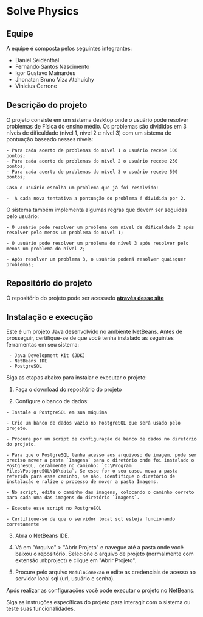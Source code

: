 # Solve Physics

## Equipe

A equipe é composta pelos seguintes integrantes:

- Daniel Seidenthal
- Fernando Santos Nascimento
- Igor Gustavo Mainardes
- Jhonatan Bruno Viza Atahuichy
- Vinicius Cerrone

## Descrição do projeto

O projeto consiste em um sistema desktop onde o usuário pode resolver problemas de Física do ensino médio.
Os problemas são divididos em 3 níveis de dificuldade (nível 1, nível 2 e nível 3) com um sistema de pontuação baseado nesses níveis:

```
- Para cada acerto de problemas do nível 1 o usuário recebe 100 pontos;
- Para cada acerto de problemas do nível 2 o usuário recebe 250 pontos;
- Para cada acerto de problemas do nível 3 o usuário recebe 500 pontos;

Caso o usuário escolha um problema que já foi resolvido:

-  A cada nova tentativa a pontuação do problema é dividida por 2.

```

O sistema também implementa algumas regras que devem ser seguidas pelo usuário:

```
- O usuário pode resolver um problema com nível de dificuldade 2 após resolver pelo menos um problema do nível 1;

- O usuário pode resolver um problema do nível 3 após resolver pelo menos um problema do nível 2;

- Após resolver um problema 3, o usuário poderá resolver quaisquer problemas;
```

## Repositório do projeto

O repositório do projeto pode ser acessado **[através desse site](https://github.com/Fernandoss97/ProjetoCertificadora "através desse site")**

## Instalação e execução

Este é um projeto Java desenvolvido no ambiente NetBeans.
Antes de prosseguir, certifique-se de que você tenha instalado as seguintes ferramentas em seu sistema:

```
 - Java Development Kit (JDK)
 - NetBeans IDE
 - PostgreSQL
```

Siga as etapas abaixo para instalar e executar o projeto:

1. Faça o download do repositório do projeto

2. Configure o banco de dados:

```
- Instale o PostgreSQL em sua máquina

- Crie um banco de dados vazio no PostgreSQL que será usado pelo projeto.

- Procure por um script de configuração de banco de dados no diretório do projeto.

- Para que o PostgreSQL tenha acesso aos arquivoso de imagem, pode ser preciso mover a pasta `Imagens` para o diretório onde foi instalado o PostgreSQL, geralmente no caminho: `C:\Program Files\PostgreSQL\16\data`. Se esse for o seu caso, mova a pasta referida para esse caminho, se não, identifique o diretório de instalação e ralize o processo de mover a pasta Imagens.

- No script, edite o caminho das imagens, colocando o caminho correto para cada uma das imagens do diretório `Imagens`.

- Execute esse script no PostgreSQL

- Certifique-se de que o servidor local sql esteja funcionando corretamente

```

3. Abra o NetBeans IDE.

4. Vá em "Arquivo" > "Abrir Projeto" e navegue até a pasta onde você baixou o repositório. Selecione o arquivo de projeto (normalmente com extensão .nbproject) e clique em "Abrir Projeto".

5. Procure pelo arquivo `ModuloConexao` e edite as credenciais de acesso ao servidor local sql (url, usuário e senha).

Após realizar as configurações você pode executar o projeto no NetBeans.

Siga as instruções específicas do projeto para interagir com o sistema ou teste suas funcionalidades.
